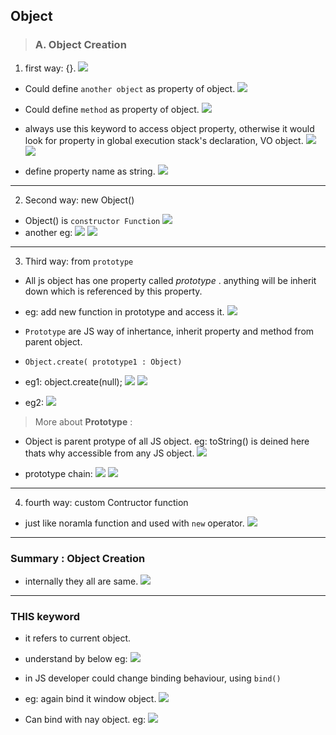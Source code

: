 ## Object

> ### A. Object Creation

1. first way: {}.
![](https://github.com/lekhrajdinkar/javaScript/blob/master/NOTES_JS/asset/object/01.jpg)

- Could define `another object` as property of object.
![](https://github.com/lekhrajdinkar/javaScript/blob/master/NOTES_JS/asset/object/02.jpg)

- Could define `method` as property of object.
![](https://github.com/lekhrajdinkar/javaScript/blob/master/NOTES_JS/asset/object/02_1.jpg)

- always use this keyword to access object property, otherwise it would look for property in global execution stack's declaration, VO object.
![](https://github.com/lekhrajdinkar/javaScript/blob/master/NOTES_JS/asset/object/03_1.jpg)
![](https://github.com/lekhrajdinkar/javaScript/blob/master/NOTES_JS/asset/object/03.jpg)
- define property name as string.
![](https://github.com/lekhrajdinkar/javaScript/blob/master/NOTES_JS/asset/object/04.jpg)

***

2. Second way: new Object()
- Object() is `constructor Function`
![](https://github.com/lekhrajdinkar/javaScript/blob/master/NOTES_JS/asset/object/05.jpg)
- another eg:
![](https://github.com/lekhrajdinkar/javaScript/blob/master/NOTES_JS/asset/object/17.jpg)
![](https://github.com/lekhrajdinkar/javaScript/blob/master/NOTES_JS/asset/object/18.jpg)
***

3. Third way: from `prototype` 
- All js object has one property called _prototype_ . anything will be inherit down which is referenced by this property.
- eg: add new function in prototype and access it.
![](https://github.com/lekhrajdinkar/javaScript/blob/master/NOTES_JS/asset/object/09.jpg)

- `Prototype` are JS way of inhertance, inherit property and method from parent object.
- `Object.create( prototype1 : Object)`
- eg1: object.create(null);
![](https://github.com/lekhrajdinkar/javaScript/blob/master/NOTES_JS/asset/object/06.jpg)
![](https://github.com/lekhrajdinkar/javaScript/blob/master/NOTES_JS/asset/object/13.jpg)

- eg2:
![](https://github.com/lekhrajdinkar/javaScript/blob/master/NOTES_JS/asset/object/11.jpg)

> More about **Prototype** :

- Object is parent protype of all JS object. eg: toString() is deined here thats why accessible from any JS object.
![](https://github.com/lekhrajdinkar/javaScript/blob/master/NOTES_JS/asset/object/07.jpg)

- prototype chain:
![](https://github.com/lekhrajdinkar/javaScript/blob/master/NOTES_JS/asset/object/08.jpg)
![](https://github.com/lekhrajdinkar/javaScript/blob/master/NOTES_JS/asset/object/08_1.jpg)

***

4. fourth way: custom Contructor function

- just like noramla function and used with `new` operator.
![](https://github.com/lekhrajdinkar/javaScript/blob/master/NOTES_JS/asset/object/10.jpg)

***

### Summary : Object Creation
- internally they all are same.
![](https://github.com/lekhrajdinkar/javaScript/blob/master/NOTES_JS/asset/object/12.jpg)

***

### THIS keyword

- it refers to current object.
- understand by below eg:
![](https://github.com/lekhrajdinkar/javaScript/blob/master/NOTES_JS/asset/object/14.jpg)

- in JS developer could change binding behaviour, using `bind()`
- eg: again bind it window object.
![](https://github.com/lekhrajdinkar/javaScript/blob/master/NOTES_JS/asset/object/15.jpg)

- Can bind with nay object. eg:
![](https://github.com/lekhrajdinkar/javaScript/blob/master/NOTES_JS/asset/object/16.jpg)